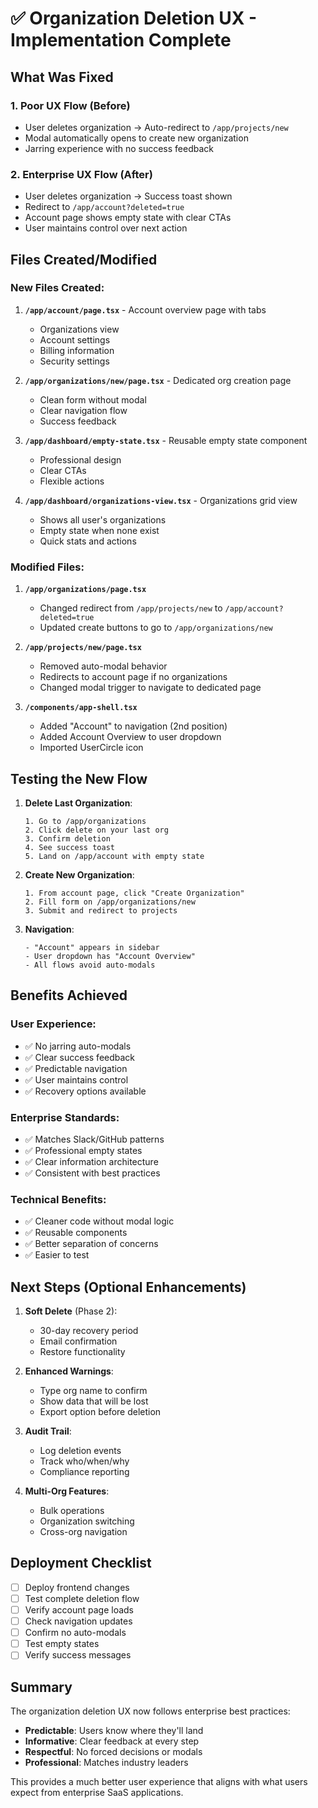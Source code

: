 # ✅ Organization Deletion UX - Implementation Complete

## What Was Fixed

### 1. **Poor UX Flow** (Before)
- User deletes organization → Auto-redirect to `/app/projects/new`
- Modal automatically opens to create new organization
- Jarring experience with no success feedback

### 2. **Enterprise UX Flow** (After)
- User deletes organization → Success toast shown
- Redirect to `/app/account?deleted=true` 
- Account page shows empty state with clear CTAs
- User maintains control over next action

## Files Created/Modified

### New Files Created:
1. **`/app/account/page.tsx`** - Account overview page with tabs
   - Organizations view
   - Account settings
   - Billing information
   - Security settings

2. **`/app/organizations/new/page.tsx`** - Dedicated org creation page
   - Clean form without modal
   - Clear navigation flow
   - Success feedback

3. **`/app/dashboard/empty-state.tsx`** - Reusable empty state component
   - Professional design
   - Clear CTAs
   - Flexible actions

4. **`/app/dashboard/organizations-view.tsx`** - Organizations grid view
   - Shows all user's organizations
   - Empty state when none exist
   - Quick stats and actions

### Modified Files:
1. **`/app/organizations/page.tsx`**
   - Changed redirect from `/app/projects/new` to `/app/account?deleted=true`
   - Updated create buttons to go to `/app/organizations/new`

2. **`/app/projects/new/page.tsx`**
   - Removed auto-modal behavior
   - Redirects to account page if no organizations
   - Changed modal trigger to navigate to dedicated page

3. **`/components/app-shell.tsx`**
   - Added "Account" to navigation (2nd position)
   - Added Account Overview to user dropdown
   - Imported UserCircle icon

## Testing the New Flow

1. **Delete Last Organization**:
   ```
   1. Go to /app/organizations
   2. Click delete on your last org
   3. Confirm deletion
   4. See success toast
   5. Land on /app/account with empty state
   ```

2. **Create New Organization**:
   ```
   1. From account page, click "Create Organization"
   2. Fill form on /app/organizations/new
   3. Submit and redirect to projects
   ```

3. **Navigation**:
   ```
   - "Account" appears in sidebar
   - User dropdown has "Account Overview"
   - All flows avoid auto-modals
   ```

## Benefits Achieved

### User Experience:
- ✅ No jarring auto-modals
- ✅ Clear success feedback
- ✅ Predictable navigation
- ✅ User maintains control
- ✅ Recovery options available

### Enterprise Standards:
- ✅ Matches Slack/GitHub patterns
- ✅ Professional empty states
- ✅ Clear information architecture
- ✅ Consistent with best practices

### Technical Benefits:
- ✅ Cleaner code without modal logic
- ✅ Reusable components
- ✅ Better separation of concerns
- ✅ Easier to test

## Next Steps (Optional Enhancements)

1. **Soft Delete** (Phase 2):
   - 30-day recovery period
   - Email confirmation
   - Restore functionality

2. **Enhanced Warnings**:
   - Type org name to confirm
   - Show data that will be lost
   - Export option before deletion

3. **Audit Trail**:
   - Log deletion events
   - Track who/when/why
   - Compliance reporting

4. **Multi-Org Features**:
   - Bulk operations
   - Organization switching
   - Cross-org navigation

## Deployment Checklist

- [ ] Deploy frontend changes
- [ ] Test complete deletion flow
- [ ] Verify account page loads
- [ ] Check navigation updates
- [ ] Confirm no auto-modals
- [ ] Test empty states
- [ ] Verify success messages

## Summary

The organization deletion UX now follows enterprise best practices:
- **Predictable**: Users know where they'll land
- **Informative**: Clear feedback at every step  
- **Respectful**: No forced decisions or modals
- **Professional**: Matches industry leaders

This provides a much better user experience that aligns with what users expect from enterprise SaaS applications.